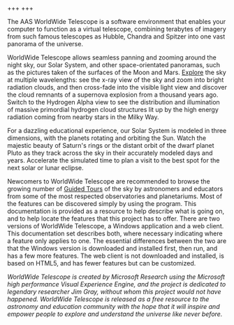 +++
+++

The AAS WorldWide Telescope is a software environment that enables your
computer to function as a virtual telescope, combining terabytes of imagery
from such famous telescopes as Hubble, Chandra and Spitzer into one vast
panorama of the universe.

WorldWide Telescope allows seamless panning and zooming around the night sky,
our Solar System, and other space-orientated panoramas, such as the pictures
taken of the surfaces of the Moon and Mars. [Explore](explore.md) the sky at
multiple wavelengths: see the x-ray view of the sky and zoom into bright
radiation clouds, and then cross-fade into the visible light view and discover
the cloud remnants of a supernova explosion from a thousand years ago. Switch
to the Hydrogen Alpha view to see the distribution and illumination of massive
primordial hydrogen cloud structures lit up by the high energy radiation
coming from nearby stars in the Milky Way.

For a dazzling educational experience, our Solar System is modeled in three
dimensions, with the planets rotating and orbiting the Sun. Watch the majestic
beauty of Saturn's rings or the distant orbit of the dwarf planet Pluto as
they track across the sky in their accurately modeled days and years.
Accelerate the simulated time to plan a visit to the best spot for the next
solar or lunar eclipse.

Newcomers to WorldWide Telescope are recommended to browse the growing number
of [Guided Tours](guidedtours.md) of the sky by astronomers and educators from
some of the most respected observatories and planetariums. Most of the
features can be discovered simply by using the program. This documentation is
provided as a resource to help describe what is going on, and to help locate
the features that this project has to offer. There are two versions of
WorldWide Telescope, a Windows application and a web client. This
documentation set describes both, where necessary indicating where a feature
only applies to one. The essential differences between the two are that the
Windows version is downloaded and installed first, then run, and has a few
more features. The web client is not downloaded and installed, is based on
HTML5, and has fewer features but can be customized.

_WorldWide Telescope is created by Microsoft Research using the Microsoft high
performance Visual Experience Engine, and the project is dedicated to
legendary researcher Jim Gray, without whom this project would not have
happened. WorldWide Telescope is released as a free resource to the astronomy
and education community with the hope that it will inspire and empower people
to explore and understand the universe like never before._
